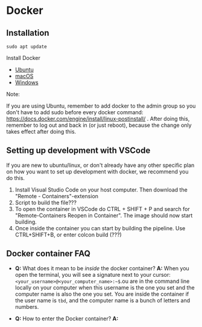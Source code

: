 # Docker

## Installation
  ```
  sudo apt update
  ```
Install Docker
- [Ubuntu](https://www.digitalocean.com/community/tutorials/how-to-install-and-use-docker-on-ubuntu-18-04)
- [macOS](https://docs.docker.com/desktop/mac/install/)
- [Windows](https://www.youtube.com/watch?v=dQw4w9WgXcQ)

Note:

If you are using Ubuntu, remember to add docker to the admin group so you don't have to add sudo 
before every docker command: https://docs.docker.com/engine/install/linux-postinstall/ . After doing 
this, remember to log out and back in (or just reboot), because the change only takes effect after doing this.


## Setting up development with VSCode
If you are new to ubuntu/linux, or don't already have any other specific plan on how you want to set up 
development with docker, we recommend you do this.
1. Install Visual Studio Code on your host computer. Then download the "Remote - Containers"-extension
2. Script to build the file???
3. To open the container in VSCode do CTRL + SHIFT + P and search for "Remote-Containers Reopen in Container".
The image should now start building.
4. Once inside the container you can start by building the pipeline. Use CTRL+SHIFT+B, or enter colcon build (???)



## Docker container FAQ
- **Q:** What does it mean to be *inside* the docker container? **A:** When you open the terminal, you will see a
 signature next to your cursor: `<your_username>@<your_computer_name>:~$`.ou are in the command line locally on
 your computer when this username is the one you set and the computer name is also the one you set. You are
 inside the container if the user name is `tbd`, and the computer name is a bunch of letters and numbers.
 
- **Q:** How to enter the Docker container? **A:** 
